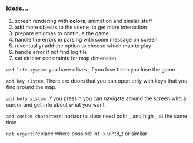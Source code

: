 ### Ideas... 

1. screen rendering with **colors**, animation and similar stuff
2. add more objects to the scene, to get more interaction
3. prepare enigmas to continue the game
4. handle the errors in parsing with some message on screen
5. (eventually) add the option to choose which map to play
6. handle error if not find log file
7. set stricter constraints for map dimension 

`add life system`: you have x lives, if you lose them you lose the game

`add key sistem`: There are doors that you can open only with keys that you find around the map.

`add help sistem`: if you press h you can navigate around the screen with a cursor and get info about what you want

`add custom characters`: horizontal door need both _ and high _ at the same time

`not urgent`: replace where possible int -> uint8_t or similar  

